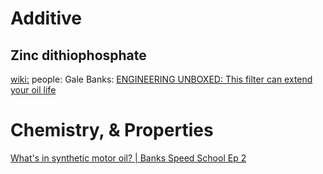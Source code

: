 # Additive
## Zinc dithiophosphate
[wiki:](https://en.wikipedia.org/wiki/Zinc_dithiophosphate) people: Gale Banks: [ENGINEERING UNBOXED: This filter can extend your oil life](https://youtu.be/f4_AN-1rWQQ)

# Chemistry, & Properties
[What's in synthetic motor oil? | Banks Speed School Ep 2](https://youtu.be/9rEGIB2F8qA)
